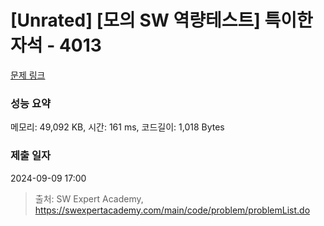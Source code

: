 # [Unrated] [모의 SW 역량테스트] 특이한 자석 - 4013 

[문제 링크](https://swexpertacademy.com/main/code/problem/problemDetail.do?contestProbId=AWIeV9sKkcoDFAVH) 

### 성능 요약

메모리: 49,092 KB, 시간: 161 ms, 코드길이: 1,018 Bytes

### 제출 일자

2024-09-09 17:00



> 출처: SW Expert Academy, https://swexpertacademy.com/main/code/problem/problemList.do